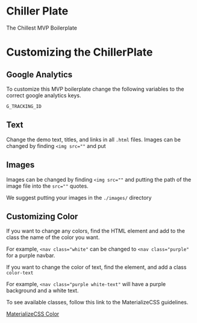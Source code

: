 # Chiller Plate
The Chillest MVP Boilerplate

# Customizing the ChillerPlate

## Google Analytics
To customize this MVP boilerplate change the following variables to the correct 
google analytics keys.

`G_TRACKING_ID`

## Text
Change the demo text, titles, and links in all `.html` files.
Images can be changed by finding `<img src=""` and put 

## Images
Images can be changed by finding `<img src=""` and putting 
the path of the image file into the `src=""` quotes.

We suggest putting your images in the `./images/` directory
## Customizing Color
If you want to change any colors, find the HTML element and add to the 
class the name of the color you want.

For example, `<nav class="white"` can be changed to `<nav class="purple"` for a purple navbar.

If you want to change the color of text, find the element, and add a class `color-text`

For example, `<nav class="purple white-text"` will have a purple background and a white text.

To see available classes, follow this link to the MaterializeCSS guidelines.

[MaterializeCSS Color](https://materializecss.com/color.html)
